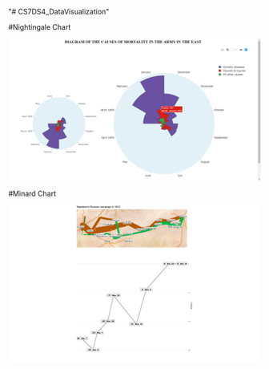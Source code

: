 "# CS7DS4_DataVisualization" 

#Nightingale Chart

![Nightingale](Nightingale/Nightingale.png)

#Minard Chart

![Minard](Minard/CombinedPlot.png)
